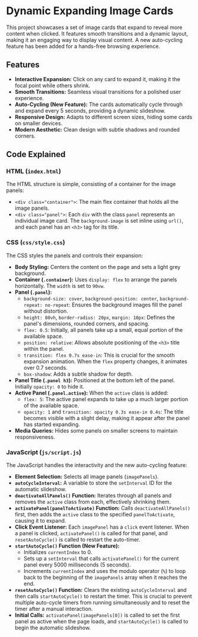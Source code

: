 # Dynamic Expanding Image Cards

This project showcases a set of image cards that expand to reveal more content when clicked. It features smooth transitions and a dynamic layout, making it an engaging way to display visual content. A new auto-cycling feature has been added for a hands-free browsing experience.

## Features

*   **Interactive Expansion:** Click on any card to expand it, making it the focal point while others shrink.
*   **Smooth Transitions:** Seamless visual transitions for a polished user experience.
*   **Auto-Cycling (New Feature):** The cards automatically cycle through and expand every 5 seconds, providing a dynamic slideshow.
*   **Responsive Design:** Adapts to different screen sizes, hiding some cards on smaller devices.
*   **Modern Aesthetic:** Clean design with subtle shadows and rounded corners.

## Code Explained

### HTML (`index.html`)

The HTML structure is simple, consisting of a container for the image panels:

*   `<div class="container">`: The main flex container that holds all the image panels.
*   `<div class="panel">`: Each `div` with the class `panel` represents an individual image card. The `background-image` is set inline using `url()`, and each panel has an `<h3>` tag for its title.

### CSS (`css/style.css`)

The CSS styles the panels and controls their expansion:

*   **Body Styling:** Centers the content on the page and sets a light grey background.
*   **Container (`.container`):** Uses `display: flex` to arrange the panels horizontally. The `width` is set to `90vw`.
*   **Panel (`.panel`):**
    *   `background-size: cover`, `background-position: center`, `background-repeat: no-repeat`: Ensures the background images fill the panel without distortion.
    *   `height: 80vh`, `border-radius: 20px`, `margin: 10px`: Defines the panel's dimensions, rounded corners, and spacing.
    *   `flex: 0.5`: Initially, all panels take up a small, equal portion of the available space.
    *   `position: relative`: Allows absolute positioning of the `<h3>` title within the panel.
    *   `transition: flex 0.7s ease-in`: This is crucial for the smooth expansion animation. When the `flex` property changes, it animates over 0.7 seconds.
    *   `box-shadow`: Adds a subtle shadow for depth.
*   **Panel Title (`.panel h3`):** Positioned at the bottom left of the panel. Initially `opacity: 0` to hide it.
*   **Active Panel (`.panel.active`):** When the `active` class is added:
    *   `flex: 5`: The active panel expands to take up a much larger portion of the available space.
    *   `opacity: 1` and `transition: opacity 0.3s ease-in 0.4s`: The title becomes visible with a slight delay, making it appear after the panel has started expanding.
*   **Media Queries:** Hides some panels on smaller screens to maintain responsiveness.

### JavaScript (`js/script.js`)

The JavaScript handles the interactivity and the new auto-cycling feature:

*   **Element Selection:** Selects all image panels (`imagePanels`).
*   **`autoCycleInterval`:** A variable to store the `setInterval` ID for the automatic slideshow.
*   **`deactivateAllPanels()` Function:** Iterates through all panels and removes the `active` class from each, effectively shrinking them.
*   **`activatePanel(panelToActivate)` Function:** Calls `deactivateAllPanels()` first, then adds the `active` class to the specified `panelToActivate`, causing it to expand.
*   **Click Event Listener:** Each `imagePanel` has a `click` event listener. When a panel is clicked, `activatePanel()` is called for that panel, and `resetAutoCycle()` is called to restart the auto-timer.
*   **`startAutoCycle()` Function (New Feature):**
    *   Initializes `currentIndex` to 0.
    *   Sets up a `setInterval` that calls `activatePanel()` for the current panel every 5000 milliseconds (5 seconds).
    *   Increments `currentIndex` and uses the modulo operator (`%`) to loop back to the beginning of the `imagePanels` array when it reaches the end.
*   **`resetAutoCycle()` Function:** Clears the existing `autoCycleInterval` and then calls `startAutoCycle()` to restart the timer. This is crucial to prevent multiple auto-cycle timers from running simultaneously and to reset the timer after a manual interaction.
*   **Initial Calls:** `activatePanel(imagePanels[0])` is called to set the first panel as active when the page loads, and `startAutoCycle()` is called to begin the automatic slideshow.
